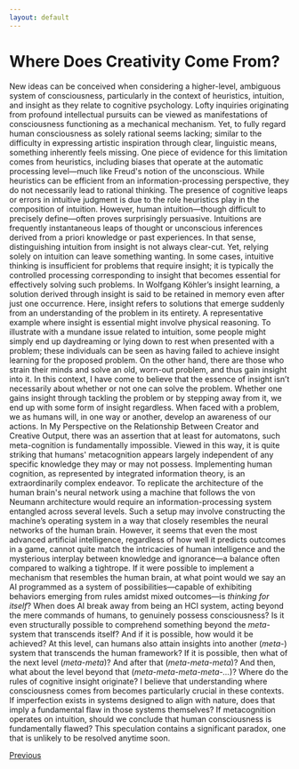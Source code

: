 ```yaml
---
layout: default
---
```


# Where Does Creativity Come From?
New ideas can be conceived when considering a higher-level, ambiguous system of consciousness, particularly in the context of heuristics, intuition, and insight as they relate to cognitive psychology. Lofty inquiries originating from profound intellectual pursuits can be viewed as manifestations of consciousness functioning as a mechanical mechanism. Yet, to fully regard human consciousness as solely rational seems lacking; similar to the difficulty in expressing artistic inspiration through clear, linguistic means, something inherently feels missing.
One piece of evidence for this limitation comes from heuristics, including biases that operate at the automatic processing level—much like Freud's notion of the unconscious. While heuristics can be efficient from an information-processing perspective, they do not necessarily lead to rational thinking. The presence of cognitive leaps or errors in intuitive judgment is due to the role heuristics play in the composition of intuition. However, human intuition—though difficult to precisely define—often proves surprisingly persuasive. Intuitions are frequently instantaneous leaps of thought or unconscious inferences derived from a priori knowledge or past experiences. In that sense, distinguishing intuition from insight is not always clear-cut. Yet, relying solely on intuition can leave something wanting. In some cases, intuitive thinking is insufficient for problems that require insight; it is typically the controlled processing corresponding to insight that becomes essential for effectively solving such problems.
In Wolfgang Köhler’s insight learning, a solution derived through insight is said to be retained in memory even after just one occurrence. Here, insight refers to solutions that emerge suddenly from an understanding of the problem in its entirety. A representative example where insight is essential might involve physical reasoning. To illustrate with a mundane issue related to intuition, some people might simply end up daydreaming or lying down to rest when presented with a problem; these individuals can be seen as having failed to achieve insight learning for the proposed problem. On the other hand, there are those who strain their minds and solve an old, worn-out problem, and thus gain insight into it. In this context, I have come to believe that the essence of insight isn’t necessarily about whether or not one can solve the problem. Whether one gains insight through tackling the problem or by stepping away from it, we end up with some form of insight regardless.
When faced with a problem, we as humans will, in one way or another, develop an awareness of our actions. In My Perspective on the Relationship Between Creator and Creative Output, there was an assertion that at least for automatons, such meta-cognition is fundamentally impossible. Viewed in this way, it is quite striking that humans' metacognition appears largely independent of any specific knowledge they may or may not possess. Implementing human cognition, as represented by integrated information theory, is an extraordinarily complex endeavor. To replicate the architecture of the human brain's neural network using a machine that follows the von Neumann architecture would require an information-processing system entangled across several levels. Such a setup may involve constructing the machine’s operating system in a way that closely resembles the neural networks of the human brain.
However, it seems that even the most advanced artificial intelligence, regardless of how well it predicts outcomes in a game, cannot quite match the intricacies of human intelligence and the mysterious interplay between knowledge and ignorance—a balance often compared to walking a tightrope. If it were possible to implement a mechanism that resembles the human brain, at what point would we say an AI programmed as a system of possibilities—capable of exhibiting behaviors emerging from rules amidst mixed outcomes—is *thinking for itself*? When does AI break away from being an HCI system, acting beyond the mere commands of humans, to genuinely possess consciousness? Is it even structurally possible to comprehend something beyond the *meta-* system that transcends itself? And if it is possible, how would it be achieved?
At this level, can humans also attain insights into another (*meta-*) system that transcends the human framework? If it is possible, then what of the next level (*meta-meta*)? And after that (*meta-meta-meta*)? And then, what about the level beyond that (*meta-meta-meta-meta-...*)? Where do the rules of cognitive insight originate?
I believe that understanding where consciousness comes from becomes particularly crucial in these contexts. If imperfection exists in systems designed to align with nature, does that imply a fundamental flaw in those systems themselves? If metacognition operates on intuition, should we conclude that human consciousness is fundamentally flawed? This speculation contains a significant paradox, one that is unlikely to be resolved anytime soon.


<div class="pagination">
  <a href="{{ 'P/mind/mind_content.html' | relative_url }}" class="prev-button">Previous</a>
</div>
